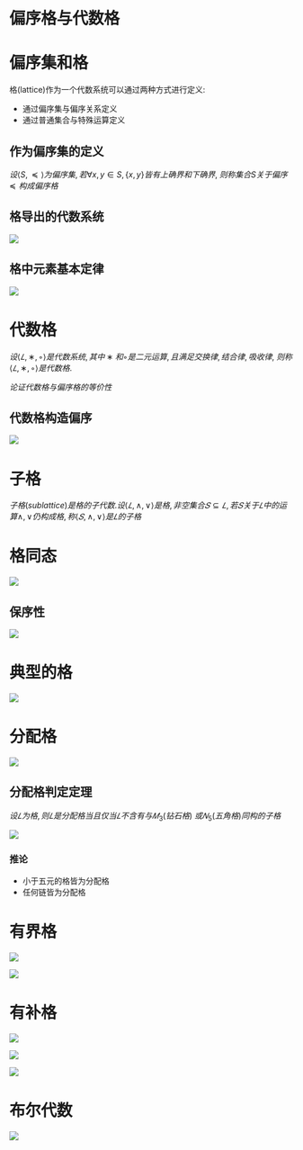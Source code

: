 # 偏序格与代数格

# 偏序集和格

格(lattice)作为一个代数系统可以通过两种方式进行定义:

* 通过偏序集与偏序关系定义
* 通过普通集合与特殊运算定义

## 作为偏序集的定义

$设\langle S, \preceq\rangle 为偏序集, 若\forall x,y\in S,\{x,y\}皆有上确界和下确界,$
$则称集合S关于偏序\preceq 构成偏序格$

## 格导出的代数系统

![](2020-12-10-10-24-58.png)

## 格中元素基本定律

![](2020-12-10-10-31-50.png)

# 代数格

$设\langle 𝐿,∗,◦\rangle 是代数系统, 其中∗和◦是二元运算, 且满足交换律, 结合律, 吸收律,$
$则称\langle 𝐿,∗,◦\rangle 是代数格.$

$论证代数格与偏序格的等价性$

## 代数格构造偏序

![](2020-12-10-10-45-14.png)

# 子格

$子格(sub lattice)是格的子代数. 设\langle 𝐿,∧,∨\rangle 是格, 非空集合𝑆⊆𝐿, 若𝑆关于𝐿中的运算∧, ∨仍构成格, 称\langle 𝑆,∧,∨\rangle 是𝐿的子格$

# 格同态

![](2020-12-10-10-59-15.png)

## 保序性

![](2020-12-10-11-12-22.png)

# 典型的格

![](2020-12-10-11-21-31.png)

# 分配格

![](2020-12-10-11-23-47.png)

## 分配格判定定理

$设𝐿为格, 则𝐿是分配格当且仅当𝐿不含有与𝑀_3(钻石格)$
$或𝑁_5(五角格)同构的子格$

![](2020-12-10-11-31-01.png)

### 推论

* 小于五元的格皆为分配格
* 任何链皆为分配格

# 有界格

![](2020-12-10-11-34-42.png)

![](2020-12-10-11-37-03.png)

# 有补格

![](2020-12-10-11-40-38.png)

![](2020-12-10-11-43-32.png)

![](2020-12-10-11-46-30.png)

# 布尔代数

![](2020-12-10-11-47-00.png)

